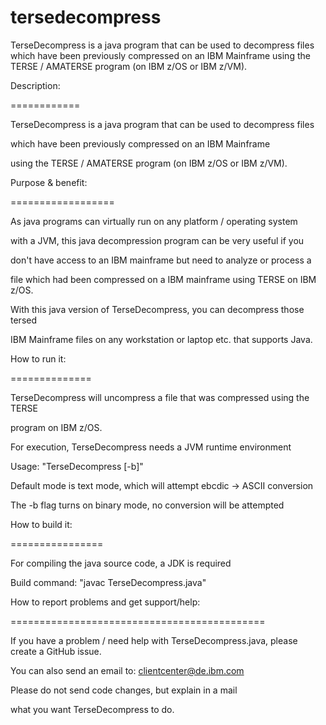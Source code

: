 # tersedecompress
TerseDecompress is a java program that can be used to decompress files which have been previously compressed on an IBM Mainframe using the TERSE / AMATERSE program (on IBM z/OS or IBM z/VM).



Description:

============

TerseDecompress is a java program that can be used to decompress files

which have been previously compressed on an IBM Mainframe

using the TERSE / AMATERSE program (on IBM z/OS or IBM z/VM).

Purpose & benefit:

==================

As java programs can virtually run on any platform / operating system

with a JVM, this java decompression program can be very useful if you

don't have access to an IBM mainframe but need to analyze or process a

file which had been compressed on a IBM mainframe using TERSE on IBM z/OS.

With this java version of TerseDecompress, you can decompress those tersed

IBM Mainframe files on any workstation or laptop etc. that supports Java.

How to run it:

==============

TerseDecompress will uncompress a file that was compressed using the TERSE

program on IBM z/OS.

For execution, TerseDecompress needs a JVM runtime environment

Usage: "TerseDecompress [-b]"

 Default mode is text mode, which will attempt ebcdic -> ASCII conversion

 The -b flag turns on binary mode, no conversion will be attempted

How to build it:

================

For compiling the java source code, a JDK is required

Build command: "javac TerseDecompress.java"

How to report problems and get support/help:

============================================

If you have a problem / need help with TerseDecompress.java, please create a GitHub issue.

You can also send an email to: clientcenter@de.ibm.com

Please do not send code changes, but explain in a mail

what you want TerseDecompress to do.
